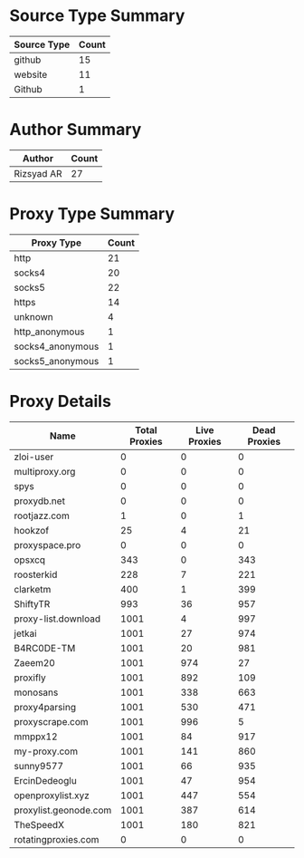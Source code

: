 # Source Type Summary

| Source Type | Count |
|-------------|-------|
| github | 15 |
| website | 11 |
| Github | 1 |


# Author Summary

| Author | Count |
|--------|-------|
| Rizsyad AR | 27 |


# Proxy Type Summary

| Proxy Type | Count |
|------------|-------|
| http | 21 |
| socks4 | 20 |
| socks5 | 22 |
| https | 14 |
| unknown | 4 |
| http_anonymous | 1 |
| socks4_anonymous | 1 |
| socks5_anonymous | 1 |


# Proxy Details

| Name | Total Proxies | Live Proxies | Dead Proxies |
|------|---------------|--------------|---------------|
| zloi-user | 0 | 0 | 0 |
| multiproxy.org | 0 | 0 | 0 |
| spys | 0 | 0 | 0 |
| proxydb.net | 0 | 0 | 0 |
| rootjazz.com | 1 | 0 | 1 |
| hookzof | 25 | 4 | 21 |
| proxyspace.pro | 0 | 0 | 0 |
| opsxcq | 343 | 0 | 343 |
| roosterkid | 228 | 7 | 221 |
| clarketm | 400 | 1 | 399 |
| ShiftyTR | 993 | 36 | 957 |
| proxy-list.download | 1001 | 4 | 997 |
| jetkai | 1001 | 27 | 974 |
| B4RC0DE-TM | 1001 | 20 | 981 |
| Zaeem20 | 1001 | 974 | 27 |
| proxifly | 1001 | 892 | 109 |
| monosans | 1001 | 338 | 663 |
| proxy4parsing | 1001 | 530 | 471 |
| proxyscrape.com | 1001 | 996 | 5 |
| mmppx12 | 1001 | 84 | 917 |
| my-proxy.com | 1001 | 141 | 860 |
| sunny9577 | 1001 | 66 | 935 |
| ErcinDedeoglu | 1001 | 47 | 954 |
| openproxylist.xyz | 1001 | 447 | 554 |
| proxylist.geonode.com | 1001 | 387 | 614 |
| TheSpeedX | 1001 | 180 | 821 |
| rotatingproxies.com | 0 | 0 | 0 |
